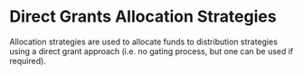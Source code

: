 # Direct Grants Allocation Strategies

Allocation strategies are used to allocate funds to distribution strategies using a direct grant approach (i.e. no gating process, but one can be used if required).